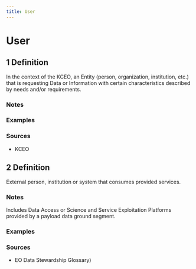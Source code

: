 ```yaml
---
title: User
---
```


# User

## 1 Definition

In the context of the KCEO, an Entity (person, organization, institution, etc.) that is requesting Data or Information with certain characteristics described by needs and/or requirements.

### Notes 

### Examples 

### Sources
- KCEO

## 2 Definition
External person, institution or system that consumes provided services.

### Notes 
Includes Data Access or Science and Service Exploitation Platforms provided by a payload data ground segment.

### Examples

### Sources
- EO Data Stewardship Glossary)
